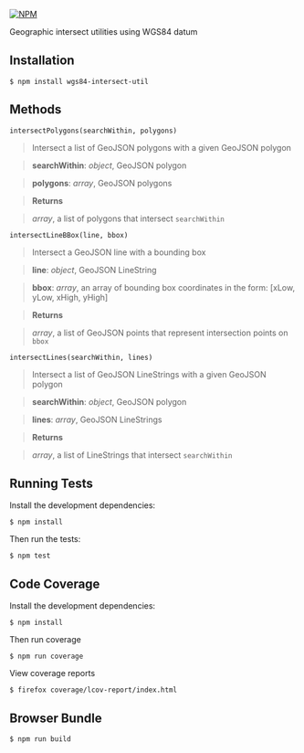 [![NPM](https://nodei.co/npm/wgs84-intersect-util.png?downloads=true&stars=true)](https://nodei.co/npm/wgs84-intersect-util/)

Geographic intersect utilities using WGS84 datum

Installation
-------------
    $ npm install wgs84-intersect-util

Methods
--------
    intersectPolygons(searchWithin, polygons)
> Intersect a list of GeoJSON polygons with a given GeoJSON polygon


> **searchWithin**:  *object*,  GeoJSON polygon


> **polygons**:  *array*,  GeoJSON polygons


> **Returns**

> *array*,  a list of polygons that intersect `searchWithin`

    intersectLineBBox(line, bbox)
> Intersect a GeoJSON line with a bounding box


> **line**:  *object*, GeoJSON LineString


> **bbox**:  *array*, an array of bounding box coordinates in the form: [xLow, yLow, xHigh, yHigh]


> **Returns**

> *array*,  a list of GeoJSON points that represent intersection points on `bbox`

    intersectLines(searchWithin, lines)
> Intersect a list of GeoJSON LineStrings with a given GeoJSON polygon


> **searchWithin**:  *object*,  GeoJSON polygon


> **lines**:  *array*,  GeoJSON LineStrings


> **Returns**

> *array*,  a list of LineStrings that intersect `searchWithin`



Running Tests
--------------
Install the development dependencies:

    $ npm install

Then run the tests:

    $ npm test

Code Coverage
--------------
Install the development dependencies:

    $ npm install

Then run coverage

    $ npm run coverage

View coverage reports

    $ firefox coverage/lcov-report/index.html

Browser Bundle
---------------
    $ npm run build